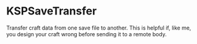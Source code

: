 # KSPSaveTransfer
Transfer craft data from one save file to another. This is helpful if, like me, you design your craft wrong before sending it to a remote body.

